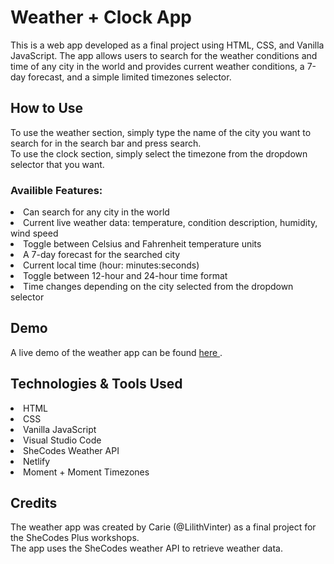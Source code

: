 <h1> Weather + Clock App </h1>
This is a web app developed as a final project using HTML, CSS, and Vanilla JavaScript. The app allows users to search for the weather conditions and time of any city in the world and provides current weather conditions, a 7-day forecast, and a simple limited timezones selector.

<h2>How to Use</h2>
To use the weather section, simply type the name of the city you want to search for in the search bar and press search. 
<br/>
To use the clock section, simply select the timezone from the dropdown selector that you want.

<h3>Availible Features:</h3>
<li>Can search for any city in the world </li>
<li>Current live weather data: temperature, condition description, humidity, wind speed</li>
<li>Toggle between Celsius and Fahrenheit temperature units</li>
<li> A 7-day forecast for the searched city </li>
<li>Current local time (hour: minutes:seconds)</li>
<li>Toggle between 12-hour and 24-hour time format</li>
<li>
Time changes depending on the city selected from the dropdown selector
</li>

<h2>Demo </h2>
A live demo of the weather app can be found <a href="https://carie-learning-to-code.netlify.app"> here </a>.

<h2>Technologies & Tools Used </h2>
<li>HTML</li>
<li>CSS</li>
<li>Vanilla JavaScript</li>
<li>Visual Studio Code</li>
<li>SheCodes Weather API</li>
<li>Netlify</li>
<li>Moment + Moment Timezones</li>

<h2>Credits</h2>
The weather app was created by Carie (@LilithVinter) as a final project for the SheCodes Plus workshops.
<br/>
The app uses the SheCodes weather API to retrieve weather data.
